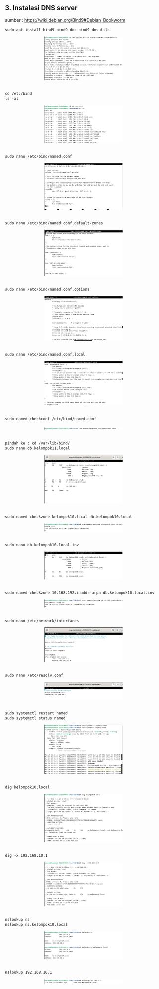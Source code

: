 ## 3. Instalasi DNS server
sumber : https://wiki.debian.org/Bind9#Debian_Bookworm

```
sudo apt install bind9 bind9-doc bind9-dnsutils 
```
<div align="center">
    <img src="img/4.png" width="50%" height="auto"><br>
    <em style="font-size:10px"></em>
</div><br>

```
cd /etc/bind
ls -al
```
<div align="center">
    <img src="img/5.png" width="50%" height="auto"><br>
    <em style="font-size:10px"></em>
</div><br>

```
sudo nano /etc/bind/named.conf
```
<div align="center">
    <img src="img/6.png" width="50%" height="auto"><br>
    <em style="font-size:10px"></em>
</div><br>

```
sudo nano /etc/bind/named.conf.default-zones
```
<div align="center">
    <img src="img/7.png" width="50%" height="auto"><br>
    <em style="font-size:10px"></em>
</div><br>

```
sudo nano /etc/bind/named.conf.options
```
<div align="center">
    <img src="img/8.png" width="50%" height="auto"><br>
    <em style="font-size:10px"></em>
</div><br>

```
sudo nano /etc/bind/named.conf.local
```
<div align="center">
    <img src="img/9.png" width="50%" height="auto"><br>
    <em style="font-size:10px"></em>
</div><br>

```
sudo named-checkconf /etc/bind/named.conf
```
<div align="center">
    <img src="img/10.png" width="50%" height="auto"><br>
    <em style="font-size:10px"></em>
</div><br>

```
pindah ke : cd /var/lib/bind/
sudo nano db.kelompok11.local
```
<div align="center">
    <img src="img/11.png" width="50%" height="auto"><br>
    <em style="font-size:10px"></em>
</div><br>

```
sudo named-checkzone kelompok10.local db.kelompok10.local
```
<div align="center">
    <img src="img/12.png" width="50%" height="auto"><br>
    <em style="font-size:10px"></em>
</div><br>

```
sudo nano db.kelompok10.local.inv
```
<div align="center">
    <img src="img/13.png" width="50%" height="auto"><br>
    <em style="font-size:10px"></em>
</div><br>

```
sudo named-checkzone 10.168.192.inaddr-arpa db.kelompok10.local.inv
```
<div align="center">
    <img src="img/14.png" width="50%" height="auto"><br>
    <em style="font-size:10px"></em>
</div><br>

```
sudo nano /etc/network/interfaces
```
<div align="center">
    <img src="img/15.png" width="50%" height="auto"><br>
    <em style="font-size:10px"></em>
</div><br>

```
sudo nano /etc/resolv.conf
```
<div align="center">
    <img src="img/16.png" width="50%" height="auto"><br>
    <em style="font-size:10px"></em>
</div><br>

```
sudo systemctl restart named
sudo systemctl status named
```
<div align="center">
    <img src="img/17.png" width="50%" height="auto"><br>
    <em style="font-size:10px"></em>
</div><br>

```
dig kelompok10.local
```
<div align="center">
    <img src="img/18.png" width="50%" height="auto"><br>
    <em style="font-size:10px"></em>
</div><br>

```
dig -x 192.168.10.1
```
<div align="center">
    <img src="img/19.png" width="50%" height="auto"><br>
    <em style="font-size:10px"></em>
</div><br>

```
nslookup ns
nslookup ns.kelompok10.local
```
<div align="center">
    <img src="img/20.png" width="50%" height="auto"><br>
    <em style="font-size:10px"></em>
</div><br>

```
nslookup 192.168.10.1
```
<div align="center">
    <img src="img/21.png" width="50%" height="auto"><br>
    <em style="font-size:10px"></em>
</div><br>
</div>